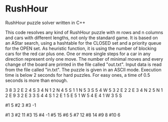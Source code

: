 RushHour
========

RushHour puzzle solver written in C++

This code resolves any kind of RushHour puzzle with m rows and n columns and cars with different lengths, not only the 
standard game. It is based on an AStar search, using a hashtable for the CLOSED set and a priority queue for the OPEN 
set. As heuristic function, it is using the number of blocking cars for the red car plus one.
One or more single steps for a car in any direction represent only one move. 
The number of minimal moves and every change of the board are printed in the file called "out.txt".
Input data is read from the file called "in.txt". The puzzle is given in an ASCII mode. 
Execution time is below 2 seconds for hard puzzles. For easy ones, a time of 0.5 seconds is more than enough.


3 
8 
3 2 E 
2 4 S 
3 4 N 
1 2 N 
4 5 S 
1 1 N 
5 3 S 
5 4 W 
5 
3 2 E 
2 2 E 
3 4 N 
2 5 N 
1 2 E 
9 
3 2 E 
3 3 S 
4 4 S 
1 2 E 
1 5 E 
5 1 W 
5 4 E 
4 1 W 
3 5 S



#1 5 
#2 3 
#3 -1


#1 3 
#2 11 
#3 15 
#4 -1 
#5 15 
#6 5 
#7 12 
#8 14 
#9 8 
#10 6
